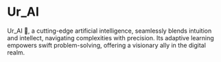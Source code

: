 # Ur_AI
Ur_AI 🤖, a cutting-edge artificial intelligence, seamlessly blends intuition and intellect, navigating complexities with precision. Its adaptive learning empowers swift problem-solving, offering a visionary ally in the digital realm.
